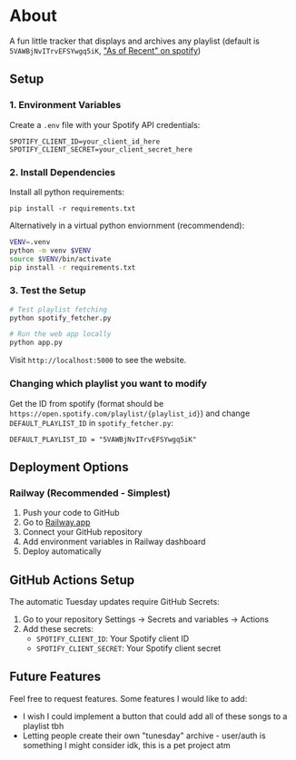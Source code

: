 # About

A fun little tracker that displays and archives any playlist (default is `5VAWBjNvITrvEFSYwgq5iK`, ["As of Recent" on spotify](https://open.spotify.com/playlist/5VAWBjNvITrvEFSYwgq5iK))

## Setup

### 1. Environment Variables

Create a `.env` file with your Spotify API credentials:

```env
SPOTIFY_CLIENT_ID=your_client_id_here
SPOTIFY_CLIENT_SECRET=your_client_secret_here
```

### 2. Install Dependencies

Install all python requirements:
```
pip install -r requirements.txt
```

Alternatively in a virtual python enviornment (recommendend):
```bash
VENV=.venv
python -m venv $VENV
source $VENV/bin/activate
pip install -r requirements.txt
```

### 3. Test the Setup

```bash
# Test playlist fetching
python spotify_fetcher.py

# Run the web app locally
python app.py
```

Visit `http://localhost:5000` to see the website.

### Changing which playlist you want to modify

Get the ID from spotify (format should be `https://open.spotify.com/playlist/{playlist_id}`) and change `DEFAULT_PLAYLIST_ID` in `spotify_fetcher.py`:

```
DEFAULT_PLAYLIST_ID = "5VAWBjNvITrvEFSYwgq5iK"
```

## Deployment Options

### Railway (Recommended - Simplest)

1. Push your code to GitHub
2. Go to [Railway.app](https://railway.app)
3. Connect your GitHub repository
4. Add environment variables in Railway dashboard
5. Deploy automatically

## GitHub Actions Setup

The automatic Tuesday updates require GitHub Secrets:

1. Go to your repository Settings → Secrets and variables → Actions
2. Add these secrets:
   - `SPOTIFY_CLIENT_ID`: Your Spotify client ID
   - `SPOTIFY_CLIENT_SECRET`: Your Spotify client secret

## Future Features

Feel free to request features. Some features I would like to add:
- I wish I could implement a button that could add all of these songs to a playlist tbh
- Letting people create their own "tunesday" archive - user/auth is something I might consider idk, this is a pet project atm
<!-- 
## Manual Updates

To manually update the playlist:

1. **Via Web**: Visit `https://your-domain.com/admin/update`
2. **Via Command**: Run `python spotify_fetcher.py`
3. **Via GitHub**: Go to Actions tab → "Update Playlist" → "Run workflow"

## Troubleshooting

- **No data showing**: Check that GitHub Actions ran successfully and committed data files
- **API errors**: Verify your Spotify credentials are correct
- **Deployment issues**: Check that all environment variables are set in your hosting platform -->